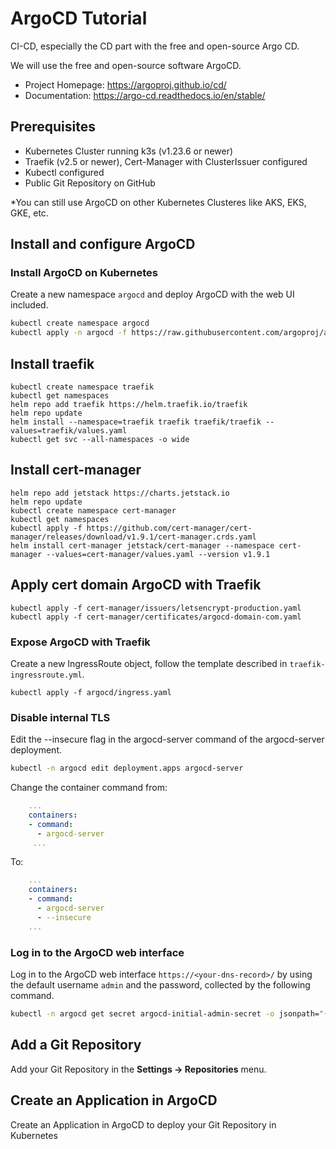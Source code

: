 # ArgoCD Tutorial
CI-CD, especially the CD part with the free and open-source Argo CD. 

We will use the free and open-source software ArgoCD.

- Project Homepage: https://argoproj.github.io/cd/
- Documentation: https://argo-cd.readthedocs.io/en/stable/

## Prerequisites

- Kubernetes Cluster running k3s (v1.23.6 or newer)
- Traefik (v2.5 or newer), Cert-Manager with ClusterIssuer configured
- Kubectl configured
- Public Git Repository on GitHub

*You can still use ArgoCD on other Kubernetes Clusteres like AKS, EKS, GKE, etc.

## Install and configure ArgoCD

### Install ArgoCD on Kubernetes

Create a new namespace `argocd` and deploy ArgoCD with the web UI included.

```bash
kubectl create namespace argocd
kubectl apply -n argocd -f https://raw.githubusercontent.com/argoproj/argo-cd/stable/manifests/install.yaml
```
## Install traefik
```
kubectl create namespace traefik
kubectl get namespaces
helm repo add traefik https://helm.traefik.io/traefik
helm repo update
helm install --namespace=traefik traefik traefik/traefik --values=traefik/values.yaml
kubectl get svc --all-namespaces -o wide
```
## Install cert-manager
```
helm repo add jetstack https://charts.jetstack.io
helm repo update
kubectl create namespace cert-manager
kubectl get namespaces
kubectl apply -f https://github.com/cert-manager/cert-manager/releases/download/v1.9.1/cert-manager.crds.yaml
helm install cert-manager jetstack/cert-manager --namespace cert-manager --values=cert-manager/values.yaml --version v1.9.1
```
## Apply cert domain ArgoCD with Traefik
```
kubectl apply -f cert-manager/issuers/letsencrypt-production.yaml
kubectl apply -f cert-manager/certificates/argocd-domain-com.yaml
```
### Expose ArgoCD with Traefik

Create a new IngressRoute object, follow the template described in `traefik-ingressroute.yml`.
```
kubectl apply -f argocd/ingress.yaml

```

### Disable internal TLS

Edit the --insecure flag in the argocd-server command of the argocd-server deployment.

```bash
kubectl -n argocd edit deployment.apps argocd-server
```

Change the container command from:
```yml
    ...
    containers:
    - command:
      - argocd-server
     ...
```

To:
```yml
    ...
    containers:
    - command:
      - argocd-server
      - --insecure      
    ...
```

### Log in to the ArgoCD web interface

Log in to the ArgoCD web interface `https://<your-dns-record>/` by using the default username `admin` and the password, collected by the following command.

```bash
kubectl -n argocd get secret argocd-initial-admin-secret -o jsonpath="{.data.password}" | base64 -d
```

## Add a Git Repository

Add your Git Repository in the **Settings -> Repositories** menu.

## Create an Application in ArgoCD

Create an Application in ArgoCD to deploy your Git Repository in Kubernetes
